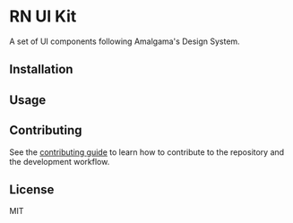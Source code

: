 # RN UI Kit

A set of UI components following Amalgama's Design System.

## Installation

## Usage

## Contributing

See the [contributing guide](CONTRIBUTING.md) to learn how to contribute to the repository and the development workflow.

## License

MIT
